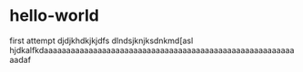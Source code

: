 # hello-world
first attempt
djdjkhdkjkjdfs
dlndsjknjksdnkmd[asl
hjdkalfkdaaaaaaaaaaaaaaaaaaaaaaaaaaaaaaaaaaaaaaaaaaaaaaaaaaaaaaaaaadaf
